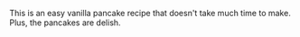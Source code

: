 This is an easy vanilla pancake recipe that doesn't take much time to make. Plus, the pancakes are delish. 